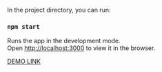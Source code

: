 
In the project directory, you can run:

### `npm start`

Runs the app in the development mode.\
Open [http://localhost:3000](http://localhost:3000) to view it in the browser.

[DEMO LINK](https://fe-sep22-gryffindor.github.io/frontend_phone_catalog/#/)
